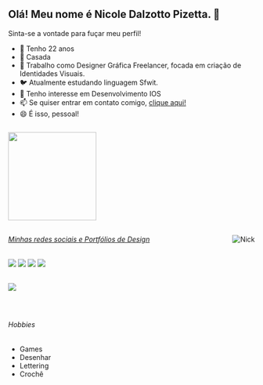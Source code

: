 ## Olá! Meu nome é Nicole Dalzotto Pizetta. 👋
Sinta-se a vontade para fuçar meu perfil!

- 💬 Tenho 22 anos
- 💍 Casada
- 💼 Trabalho como Designer Gráfica Freelancer, focada em criação de Identidades Visuais.
- 🐦 Atualmente estudando linguagem Sfwit.
- 🌱 Tenho interesse em Desenvolvimento IOS 
- 📫 Se quiser entrar em contato comigo, [clique aqui!](https://cliolink.com/colliefaye.design)
- 😄 É isso, pessoal!

##
 <div>
  <a href="https://github.com/nicoledpizetta">
  <img height="180em" src="https://github-readme-stats.vercel.app/api?username=nicoledpizetta&show_icons=true&theme=tokyonight&include_all_commits=true&count_private=true"/>  
     
##
   <img align="right" alt="Nick" src="https://media.discordapp.net/attachments/455179292540928005/885659384418537482/picasion.com_768f6386578ecda828e41d0e2d756ca9.gif">
</div>
  
 ###### Minhas redes sociais e Portfólios de Design
<div> 
  <a href="https://instagram.com/nicoledalzotto" target="_blank"><img src="https://img.shields.io/badge/-Instagram-%23E4405F?style=for-the-badge&logo=instagram&logoColor=white" target="_blank"></a>
  <a href="https://www.linkedin.com/in/NicoleDPizetta" target="_blank"><img src="https://img.shields.io/badge/-LinkedIn-%230077B5?style=for-the-badge&logo=linkedin&logoColor=white" target="_blank"></a> 
 <a href="https://www.behance.net/colliefaye" target="_blank"><img src="https://img.shields.io/badge/Behance-0057ff?style=for-the-badge&logo=behance&logoColor=white" target="_blank"></a>
 <a href = "https://dribbble.com/nicoledalzottodesign"><img src="https://img.shields.io/badge/-Dribbble-ea4c89?style=for-the-badge&logo=dribbble&logoColor=white" target="_blank"></a>

 ##
   <a href="https://github.com/nicoledpizetta" target="_blank"><img src="https://img.shields.io/badge/-Swift-fb6c3a?style=for-the-badge&logo=swift&logoColor=white" target="_blank"></a> 
<div style="display: inline_block"><br>
 
##
  ###### Hobbies
* Games
* Desenhar
* Lettering
* Crochê
 
</div>

